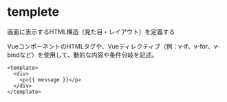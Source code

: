 # templete

画面に表示するHTML構造（見た目・レイアウト）を定義する  

VueコンポーネントのHTMLタグや、Vueディレクティブ（例：v-if、v-for、v-bindなど）を使用して、動的な内容や条件分岐を記述。

```vue
<template>
  <div>
    <p>{{ message }}</p>
  </div>
</template>
```